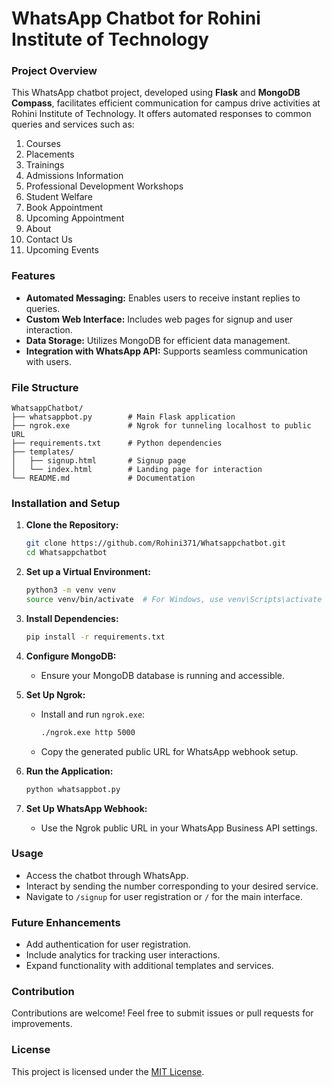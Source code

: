 # WhatsApp Chatbot for Rohini Institute of Technology  

### Project Overview  
This WhatsApp chatbot project, developed using **Flask** and **MongoDB Compass**, facilitates efficient communication for campus drive activities at Rohini Institute of Technology. It offers automated responses to common queries and services such as:  
1. Courses  
2. Placements  
3. Trainings  
4. Admissions Information  
5. Professional Development Workshops  
6. Student Welfare  
7. Book Appointment  
8. Upcoming Appointment  
9. About  
10. Contact Us  
11. Upcoming Events  

### Features  
- **Automated Messaging:** Enables users to receive instant replies to queries.  
- **Custom Web Interface:** Includes web pages for signup and user interaction.  
- **Data Storage:** Utilizes MongoDB for efficient data management.  
- **Integration with WhatsApp API:** Supports seamless communication with users.  

### File Structure  
```plaintext  
WhatsappChatbot/  
├── whatsappbot.py        # Main Flask application  
├── ngrok.exe             # Ngrok for tunneling localhost to public URL  
├── requirements.txt      # Python dependencies  
├── templates/  
│   ├── signup.html       # Signup page  
│   └── index.html        # Landing page for interaction  
└── README.md             # Documentation  
```  

### Installation and Setup  

1. **Clone the Repository:**  
   ```bash  
   git clone https://github.com/Rohini371/Whatsappchatbot.git  
   cd Whatsappchatbot  
   ```  

2. **Set up a Virtual Environment:**  
   ```bash  
   python3 -m venv venv  
   source venv/bin/activate  # For Windows, use venv\Scripts\activate  
   ```  

3. **Install Dependencies:**  
   ```bash  
   pip install -r requirements.txt  
   ```  

4. **Configure MongoDB:**  
   - Ensure your MongoDB database is running and accessible.  

5. **Set Up Ngrok:**  
   - Install and run `ngrok.exe`:  
     ```bash  
     ./ngrok.exe http 5000  
     ```  
   - Copy the generated public URL for WhatsApp webhook setup.  

6. **Run the Application:**  
   ```bash  
   python whatsappbot.py  
   ```  

7. **Set Up WhatsApp Webhook:**  
   - Use the Ngrok public URL in your WhatsApp Business API settings.  

### Usage  
- Access the chatbot through WhatsApp.  
- Interact by sending the number corresponding to your desired service.  
- Navigate to `/signup` for user registration or `/` for the main interface.  

### Future Enhancements  
- Add authentication for user registration.  
- Include analytics for tracking user interactions.  
- Expand functionality with additional templates and services.  

### Contribution  
Contributions are welcome! Feel free to submit issues or pull requests for improvements.  

### License  
This project is licensed under the [MIT License](LICENSE).  
